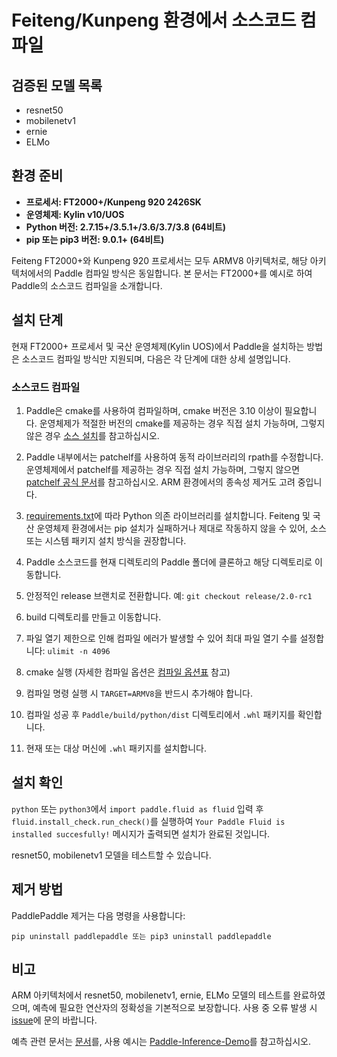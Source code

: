# **Feiteng/Kunpeng 환경에서 소스코드 컴파일**

## 검증된 모델 목록

- resnet50
- mobilenetv1
- ernie
- ELMo

## 환경 준비

* **프로세서: FT2000+/Kunpeng 920 2426SK**
* **운영체제: Kylin v10/UOS**
* **Python 버전: 2.7.15+/3.5.1+/3.6/3.7/3.8 (64비트)**
* **pip 또는 pip3 버전: 9.0.1+ (64비트)**

Feiteng FT2000+와 Kunpeng 920 프로세서는 모두 ARMV8 아키텍처로, 해당 아키텍처에서의 Paddle 컴파일 방식은 동일합니다. 본 문서는 FT2000+를 예시로 하여 Paddle의 소스코드 컴파일을 소개합니다.

## 설치 단계

현재 FT2000+ 프로세서 및 국산 운영체제(Kylin UOS)에서 Paddle을 설치하는 방법은 소스코드 컴파일 방식만 지원되며, 다음은 각 단계에 대한 상세 설명입니다.

### **소스코드 컴파일**

1. Paddle은 cmake를 사용하여 컴파일하며, cmake 버전은 3.10 이상이 필요합니다. 운영체제가 적절한 버전의 cmake를 제공하는 경우 직접 설치 가능하며, 그렇지 않은 경우 [소스 설치](https://github.com/Kitware/CMake)를 참고하십시오.

2. Paddle 내부에서는 patchelf를 사용하여 동적 라이브러리의 rpath를 수정합니다. 운영체제에서 patchelf를 제공하는 경우 직접 설치 가능하며, 그렇지 않으면 [patchelf 공식 문서](https://github.com/NixOS/patchelf)를 참고하십시오. ARM 환경에서의 종속성 제거도 고려 중입니다.

3. [requirements.txt](https://github.com/PaddlePaddle/Paddle/blob/develop/python/requirements.txt)에 따라 Python 의존 라이브러리를 설치합니다. Feiteng 및 국산 운영체제 환경에서는 pip 설치가 실패하거나 제대로 작동하지 않을 수 있어, 소스 또는 시스템 패키지 설치 방식을 권장합니다.

4. Paddle 소스코드를 현재 디렉토리의 Paddle 폴더에 클론하고 해당 디렉토리로 이동합니다.

5. 안정적인 release 브랜치로 전환합니다. 예: `git checkout release/2.0-rc1`

6. build 디렉토리를 만들고 이동합니다.

7. 파일 열기 제한으로 인해 컴파일 에러가 발생할 수 있어 최대 파일 열기 수를 설정합니다: `ulimit -n 4096`

8. cmake 실행 (자세한 컴파일 옵션은 [컴파일 옵션표](https://www.paddlepaddle.org.cn/documentation/docs/zh/develop/install/Tables.html#Compile) 참고)

9. 컴파일 명령 실행 시 `TARGET=ARMV8`을 반드시 추가해야 합니다.

10. 컴파일 성공 후 `Paddle/build/python/dist` 디렉토리에서 `.whl` 패키지를 확인합니다.

11. 현재 또는 대상 머신에 `.whl` 패키지를 설치합니다.

## **설치 확인**
`python` 또는 `python3`에서 `import paddle.fluid as fluid` 입력 후 `fluid.install_check.run_check()`를 실행하여 `Your Paddle Fluid is installed succesfully!` 메시지가 출력되면 설치가 완료된 것입니다.

resnet50, mobilenetv1 모델을 테스트할 수 있습니다.

## **제거 방법**
PaddlePaddle 제거는 다음 명령을 사용합니다:

```
pip uninstall paddlepaddle 또는 pip3 uninstall paddlepaddle
```

## **비고**
ARM 아키텍처에서 resnet50, mobilenetv1, ernie, ELMo 모델의 테스트를 완료하였으며, 예측에 필요한 연산자의 정확성을 기본적으로 보장합니다. 사용 중 오류 발생 시 [issue](https://github.com/PaddlePaddle/Paddle/issues)에 문의 바랍니다.

예측 관련 문서는 [문서](https://www.paddlepaddle.org.cn/documentation/docs/zh/develop/guides/05_inference_deployment/inference/native_infer.html)를, 사용 예시는 [Paddle-Inference-Demo](https://github.com/PaddlePaddle/Paddle-Inference-Demo)를 참고하십시오.
